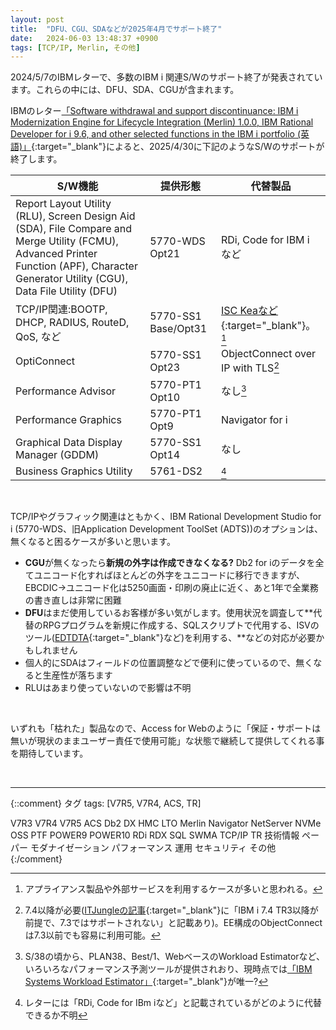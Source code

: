 ```yaml
---
layout: post
title:  "DFU、CGU、SDAなどが2025年4月でサポート終了"
date:   2024-06-03 13:48:37 +0900
tags: [TCP/IP, Merlin, その他]
---
```

2024/5/7のIBMレターで、多数のIBM i 関連S/Wのサポート終了が発表されています。これらの中には、DFU、SDA、CGUが含まれます。

IBMのレター[「Software withdrawal and support discontinuance: IBM i Modernization Engine for Lifecycle Integration (Merlin) 1.0.0, IBM Rational Developer for i 9.6, and other selected functions in the IBM i portfolio (英語)」](https://www.ibm.com/docs/en/announcements/end-marketing-end-support-i-merlin-10-rdi-96-selected-i-functions){:target="_blank"}によると、2025/4/30に下記のようなS/Wのサポートが終了します。

|S/W機能|提供形態|代替製品|
|----|-----|--|
|Report Layout Utility (RLU), Screen Design Aid (SDA), File Compare and Merge Utility (FCMU), Advanced Printer Function (APF), Character Generator Utility (CGU), Data File Utility (DFU)|5770-WDS Opt21|RDi, Code for IBM i など|
|TCP/IP関連:BOOTP, DHCP, RADIUS, RouteD, QoS, など|5770-SS1 Base/Opt31|[ISC Keaなど](https://www.isc.org/){:target="_blank"}。[^1]|
|OptiConnect|5770-SS1 Opt23|ObjectConnect over IP with TLS[^2]|
|Performance Advisor|5770-PT1 Opt10|なし[^3]|
|Performance Graphics|5770-PT1 Opt9|Navigator for i|
|Graphical Data Display Manager (GDDM)|5770-SS1 Opt14|なし|
|Business Graphics Utility|5761-DS2|[^4]|

[^1]:アプライアンス製品や外部サービスを利用するケースが多いと思われる。
[^2]:7.4以降が必要([ITJungleの記事](https://www.itjungle.com/2020/10/07/how-the-latest-trs-bolster-the-core-ibm-i-os/){:target="_blank"}に「IBM i 7.4 TR3以降が前提で、7.3ではサポートされない」と記載あり)。EE構成のObjectConnectは7.3以前でも容易に利用可能。
[^3]:S/38の頃から、PLAN38、Best/1、WebベースのWorkload Estimatorなど、いろいろなパフォーマンス予測ツールが提供されおり、現時点では[「IBM Systems Workload Estimator」](https://www.ibm.com/it-infrastructure/resources/workload-estimator/login.html){:target="_blank"}が唯一?
[^4]:レターには「RDi, Code for IBm iなど」と記載されているがどのように代替できるか不明

<br>

TCP/IPやグラフィック関連はともかく、IBM Rational Development Studio for i (5770-WDS、旧Application Development ToolSet (ADTS))のオプションは、無くなると困るケースが多いと思います。
- **CGU**が無くなったら**新規の外字は作成できなくなる?** Db2 for iのデータを全てユニコード化すればほとんどの外字をユニコードに移行できますが、EBCDIC→ユニコード化は5250画面・印刷の廃止に近く、あと1年で全業務の書き直しは非常に困難
- **DFU**はまだ使用しているお客様が多い気がします。使用状況を調査して**代替のRPGプログラムを新規に作成する、SQLスクリプトで代用する、ISVのツール([EDTDTA](https://www.istechnoport.com/product-service/prod-form-output/i-t4db/){:target="_blank"}など)を利用する、**などの対応が必要かもしれません
- 個人的にSDAはフィールドの位置調整などで便利に使っているので、無くなると生産性が落ちます
- RLUはあまり使っていないので影響は不明

<br>

いずれも「枯れた」製品なので、Access for Webのように「保証・サポートは無いが現状のままユーザー責任で使用可能」な状態で継続して提供してくれる事を期待しています。

<br>
<hr>

{::comment}
タグ
tags: [V7R5, V7R4, ACS, TR]

V7R3
V7R4
V7R5
ACS
Db2
DX
HMC
LTO
Merlin
Navigator
NetServer
NVMe
OSS
PTF
POWER9
POWER10
RDi
RDX
SQL
SWMA
TCP/IP
TR
技術情報
ペーパー
モダナイゼーション
パフォーマンス
運用
セキュリティ
その他
{:/comment}

